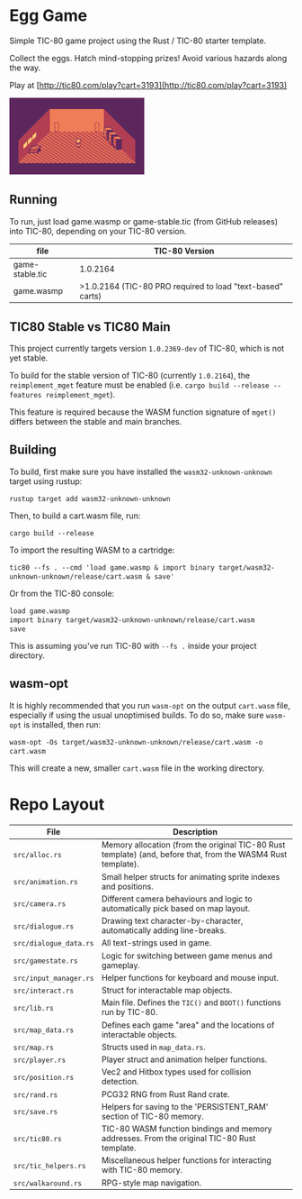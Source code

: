 # Egg Game

Simple TIC-80 game project using the Rust / TIC-80 starter template.

Collect the eggs. Hatch mind-stopping prizes! Avoid various hazards along the way.

Play at [http://tic80.com/play?cart=3193](http://tic80.com/play?cart=3193)

![Screenshot](screen.png)

## Running
To run, just load game.wasmp or game-stable.tic (from GitHub releases) into TIC-80, depending on your TIC-80 version.

|file|TIC-80 Version|
|---|---|
|game-stable.tic|1.0.2164|
|game.wasmp|>1.0.2164 (TIC-80 PRO required to load "text-based" carts)|

## TIC80 Stable vs TIC80 Main
This project currently targets version `1.0.2369-dev` of TIC-80, which is not yet stable.

To build for the stable version of TIC-80 (currently `1.0.2164`), the `reimplement_mget` feature must be enabled (i.e. `cargo build --release --features reimplement_mget`).

This feature is required because the WASM function signature of `mget()` differs between the stable and main branches.

## Building
To build, first make sure you have installed the `wasm32-unknown-unknown` target using rustup:

```
rustup target add wasm32-unknown-unknown
```

Then, to build a cart.wasm file, run:

```
cargo build --release
```

To import the resulting WASM to a cartridge:

```
tic80 --fs . --cmd 'load game.wasmp & import binary target/wasm32-unknown-unknown/release/cart.wasm & save'
```

Or from the TIC-80 console:

```
load game.wasmp
import binary target/wasm32-unknown-unknown/release/cart.wasm
save
```

This is assuming you've run TIC-80 with `--fs .` inside your project directory.


## wasm-opt
It is highly recommended that you run `wasm-opt` on the output `cart.wasm` file, especially if using the usual unoptimised builds. To do so, make sure `wasm-opt` is installed, then run:
```
wasm-opt -Os target/wasm32-unknown-unknown/release/cart.wasm -o cart.wasm
```
This will create a new, smaller `cart.wasm` file in the working directory.

# Repo Layout

|File|Description|
|---|---|
|`src/alloc.rs`|Memory allocation (from the original TIC-80 Rust template) (and, before that, from the WASM4 Rust template).|
|`src/animation.rs`|Small helper structs for animating sprite indexes and positions.|
|`src/camera.rs`|Different camera behaviours and logic to automatically pick based on map layout.|
|`src/dialogue.rs`|Drawing text character-by-character, automatically adding line-breaks.|
|`src/dialogue_data.rs`|All text-strings used in game.|
|`src/gamestate.rs`|Logic for switching between game menus and gameplay.|
|`src/input_manager.rs`|Helper functions for keyboard and mouse input.|
|`src/interact.rs`|Struct for interactable map objects.|
|`src/lib.rs`|Main file. Defines the `TIC()` and `BOOT()` functions run by TIC-80.|
|`src/map_data.rs`|Defines each game "area" and the locations of interactable objects.|
|`src/map.rs`|Structs used in `map_data.rs`.|
|`src/player.rs`|Player struct and animation helper functions.|
|`src/position.rs`|Vec2 and Hitbox types used for collision detection.|
|`src/rand.rs`|PCG32 RNG from Rust Rand crate.|
|`src/save.rs`|Helpers for saving to the 'PERSISTENT_RAM' section of TIC-80 memory.|
|`src/tic80.rs`|TIC-80 WASM function bindings and memory addresses. From the original TIC-80 Rust template.|
|`src/tic_helpers.rs`|Miscellaneous helper functions for interacting with TIC-80 memory.|
|`src/walkaround.rs`|RPG-style map navigation.|
